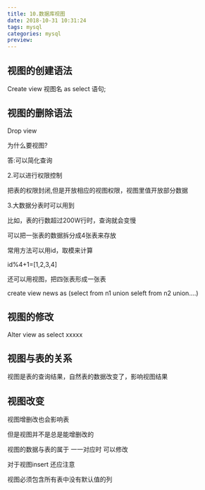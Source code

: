 ```yaml
---
title: 10.数据库视图
date: 2018-10-31 10:31:24
tags: mysql
categories: mysql
preview:
---
```


## 视图的创建语法

Create view 视图名 as select 语句;

## 视图的删除语法

Drop view

为什么要视图?

答:可以简化查询

2.可以进行权限控制

把表的权限封闭,但是开放相应的视图权限，视图里值开放部分数据

3.大数据分表时可以用到

比如，表的行数超过200W行时，查询就会变慢

可以把一张表的数据拆分成4张表来存放

常用方法可以用id，取模来计算

id%4+1=[1,2,3,4]

还可以用视图，把四张表形成一张表

create view news as (select from n1 union seleft from n2 union....)

## 视图的修改

Alter view as select xxxxx

## 视图与表的关系

视图是表的查询结果，自然表的数据改变了，影响视图结果

## 视图改变

视图增删改也会影响表

但是视图并不是总是能增删改的

视图的数据与表的属于 一一对应时 可以修改

对于视图insert 还应注意

视图必须包含所有表中没有默认值的列